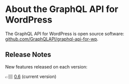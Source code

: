 # About the GraphQL API for WordPress

The GraphQL API for WordPress is open source software: [github.com/GraphQLAPI/graphql-api-for-wp](https://github.com/GraphQLAPI/graphql-api-for-wp/).

## Release Notes

New features released on each version:

👉🏽 [0.6](release-notes/0.6.md) (current version)

